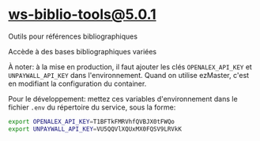 # ws-biblio-tools@5.0.1

Outils pour références bibliographiques

Accède à des bases bibliographiques variées

À noter: à la mise en production, il faut ajouter les clés `OPENALEX_API_KEY` et
`UNPAYWALL_API_KEY` dans l'environnement. Quand on utilise ezMaster, c'est en
modifiant la configuration du container.

Pour le développement: mettez ces variables d'environnement dans le fichier
`.env` du répertoire du service, sous la forme:

```sh
export OPENALEX_API_KEY=T1BFTkFMRVhfQVBJX0tFWQo
export UNPAYWALL_API_KEY=VU5QQVlXQUxMX0FQSV9LRVkK
```
